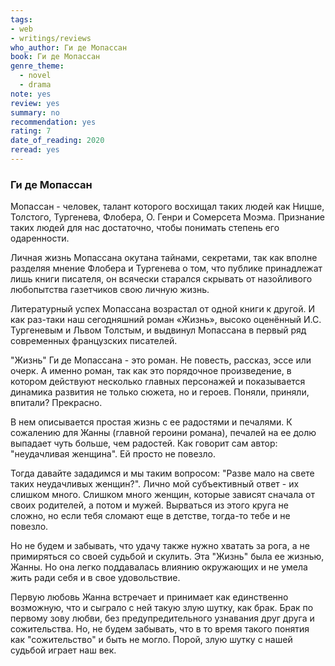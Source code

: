 ```yaml
---
tags:
- web
- writings/reviews
who_author: Ги де Мопассан
book: Ги де Мопассан
genre_theme:
  - novel
  - drama
note: yes
review: yes
summary: no
recommendation: yes
rating: 7
date_of_reading: 2020
reread: yes
---
```

### Ги де Мопассан

Мопассан - человек, талант которого восхищал таких людей как Ницше, Толстого, Тургенева, Флобера, О. Генри и Сомерсета Моэма. Признание таких людей для нас достаточно, чтобы понимать степень его одаренности.

Личная жизнь Мопассана окутана тайнами, секретами, так как вполне разделяя мнение Флобера и Тургенева о том, что публике принадлежат лишь книги писателя, он всячески старался скрывать от назойливого любопытства газетчиков свою личную жизнь.

Литературный успех Мопассана возрастал от одной книги к другой. И как раз-таки наш сегодняшний роман «Жизнь», высоко оценённый И.С. Тургеневым и Львом Толстым, и выдвинул Мопассана в первый ряд современных французских писателей.

"Жизнь" Ги де Мопассана - это роман. Не повесть, рассказ, эссе или очерк. А именно роман, так как это порядочное произведение, в котором действуют несколько главных персонажей и показывается динамика развития не только сюжета, но и героев. Поняли, приняли, впитали? Прекрасно.

В нем описывается простая жизнь с ее радостями и печалями. К сожалению для Жанны (главной героини романа), печалей на ее долю выпадает чуть больше, чем радостей. Как говорит сам автор: "неудачливая женщина". Ей просто не повезло.

Тогда давайте зададимся и мы таким вопросом: "Разве мало на свете таких неудачливых женщин?".
Лично мой субъективный ответ - их слишком много. Слишком много женщин, которые зависят сначала от своих родителей, а потом и мужей. Вырваться из этого круга не сложно, но если тебя сломают еще в детстве, тогда-то тебе и не повезло.

Но не будем и забывать, что удачу также нужно хватать за рога, а не примиряться со своей судьбой и скулить. Эта "Жизнь" была ее жизнью, Жанны. Но она легко поддавалась влиянию окружающих и не умела жить ради себя и в свое удовольствие.

Первую любовь Жанна встречает и принимает как единственно возможную, что и сыграло с ней такую злую шутку, как брак. Брак по первому зову любви, без предупредительного узнавания друг друга и сожительства. Но, не будем забывать, что в то время такого понятия как "сожительство" и быть не могло. Порой, злую шутку с нашей судьбой играет наш век.